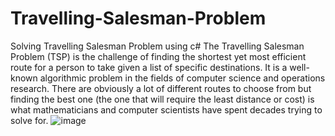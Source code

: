 # Travelling-Salesman-Problem
Solving Travelling Salesman Problem using c#
The Travelling Salesman Problem (TSP) is the challenge of finding the shortest yet most efficient route for a person to take given a list of specific destinations. It is a well-known algorithmic problem in the fields of computer science and operations research. There are obviously a lot of different routes to choose from but finding the best one (the one that will require the least distance or cost) is what mathematicians and computer scientists have spent decades trying to solve for.
![image](https://user-images.githubusercontent.com/42114538/210500673-f52d5135-c679-47dc-a870-371d7de4ce6e.png)
